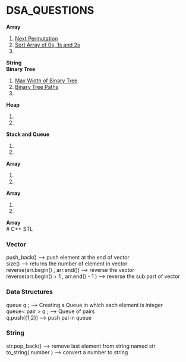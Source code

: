 # DSA_QUESTIONS
<b>Array</b> <br>
<ol>
  <li> <a href = "https://leetcode.com/problems/next-permutation/">Next Permutation</a> </li>
  <li><a href = "https://leetcode.com/problems/sort-colors/description/">Sort Array of 0s, 1s and 2s</a></li>
  <li><a href="https://leetcode.com/problems/maximum-width-of-binary-tree/description/"> </a></li>
</ol>

<b>String</b> <br>
<b>Binary Tree</b> <br>
<ol>
  <li> <a href = "https://leetcode.com/problems/maximum-width-of-binary-tree/description/">Max Width of Binary Tree</a> </li>
  <li><a href = "https://leetcode.com/problems/binary-tree-paths/solutions/">Binary Tree Paths</a></li>
  <li><a href=""> </a></li>
</ol>

<b>Heap</b> <br>
<ol>
  <li><a href = ""></a></li>
  <li><a href=""> </a></li>
</ol>
<b>Stack and Queue</b> <br>
<ol>
  <li><a href = ""></a></li>
  <li><a href=""> </a></li>
</ol>
<b>Array</b> <br>
<ol>
  <li><a href = ""></a></li>
  <li><a href=""> </a></li>
</ol>
<b>Array</b> <br>
<ol>
  <li><a href = ""></a></li>
  <li><a href=""> </a></li>
</ol>
<b>Array</b> <br>
# C++ STL
<h3>Vector</h3>
push_back() --> push element at the end of vector <br>
size() --> returns the number of element in vector <br>
reverse(arr.begin() , arr.end()) --> reverse the vector <br>
reverse(arr.begin() + 1 , arr.end() - 1 ) --> reverse the sub part of vector <br>

<h3>Data Structures</h3> 
queue<int> q ; --> Creating a Queue in which each element is integer <br>
queue< pair<int,int> > q ; --> Queue of pairs <br>
q.push({1,2})    --> push pai in queue <br>

<h3> String </h3>
str.pop_back()      --> remove last element from string named str<br>
to_string( number ) --> convert a number to string <br>
